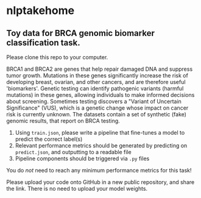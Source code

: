 # nlptakehome
## Toy data for BRCA genomic biomarker classification task.

Please clone this repo to your computer.

BRCA1 and BRCA2 are genes that help repair damaged DNA and suppress tumor growth. Mutations in these genes significantly increase the risk of developing breast, ovarian, and other cancers, and are therefore useful 'biomarkers'. Genetic testing can identify pathogenic variants (harmful mutations) in these genes, allowing individuals to make informed decisions about screening. Sometimes testing discovers a "Variant of Uncertain Significance" (VUS), which is a genetic change whose impact on cancer risk is currently unknown. The datasets contain a set of synthetic (fake) genomic results, that report on BRCA testing.

1) Using `train.json`, please write a pipeline that fine-tunes a model to predict the correct label(s)
2) Relevant performance metrics should be generated by predicting on `predict.json`, and outputting to a readable file
3) Pipeline components should be triggered via `.py` files

You do *not* need to reach any minimum performance metrics for this task!

Please upload your code onto GitHub in a new public repository, and share the link. There is no need to upload your model weights.